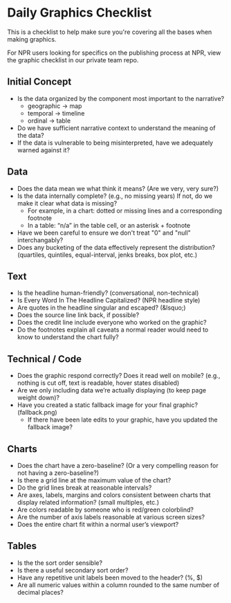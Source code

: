 # Daily Graphics Checklist

This is a checklist to help make sure you're covering all the bases when
making graphics.

For NPR users looking for specifics on the publishing process at NPR,
view the graphic checklist in our private team repo.

## Initial Concept

* Is the data organized by the component most important to the narrative?
  * geographic -> map
  * temporal -> timeline
  * ordinal -> table
* Do we have sufficient narrative context to understand the meaning of the data?
* If the data is vulnerable to being misinterpreted, have we adequately warned against it?

## Data

* Does the data mean we what think it means? (Are we very, very sure?)
* Is the data internally complete? (e.g., no missing years) If not, do we make it clear what data is missing?
  * For example, in a chart: dotted or missing lines and a corresponding footnote
  * In a table: “n/a” in the table cell, or an asterisk + footnote
* Have we been careful to ensure we don't treat "0" and "null" interchangably?
* Does any bucketing of the data effectively represent the distribution? (quartiles, quintiles, equal-interval, jenks breaks, box plot, etc.)

## Text

* Is the headline human-friendly? (conversational, non-technical)
* Is Every Word In The Headline Capitalized? (NPR headline style)
* Are quotes in the headline singular and escaped? (&amp;lsquo;)
* Does the source line link back, if possible?
* Does the credit line include everyone who worked on the graphic?
* Do the footnotes explain all caveats a normal reader would need to know to understand the chart fully?

## Technical / Code

* Does the graphic respond correctly? Does it read well on mobile? (e.g., nothing is cut off, text is readable, hover states disabled)
* Are we only including data we’re actually displaying (to keep page weight down)?
* Have you created a static fallback image for your final graphic? (fallback.png)
  * If there have been late edits to your graphic, have you updated the fallback image?

## Charts

* Does the chart have a zero-baseline? (Or a very compelling reason for not having a zero-baseline?)
* Is there a grid line at the maximum value of the chart?
* Do the grid lines break at reasonable intervals?
* Are axes, labels, margins and colors consistent between charts that display related information? (small multiples, etc.)
* Are colors readable by someone who is red/green colorblind?
* Are the number of axis labels reasonable at various screen sizes?
* Does the entire chart fit within a normal user’s viewport?

## Tables

* Is the the sort order sensible?
* Is there a useful secondary sort order?
* Have any repetitive unit labels been moved to the header? (%, $)
* Are all numeric values within a column rounded to the same number of decimal places?
